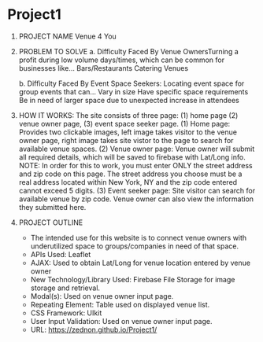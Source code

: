 # Project1 

1. PROJECT NAME 
   Venue 4 You

2. PROBLEM TO SOLVE
   a. Difficulty Faced By Venue OwnersTurning a profit during low volume days/times, which can be common for businesses like...
        Bars/Restaurants
        Catering Venues

   b. Difficulty Faced By Event Space Seekers: Locating event space for group events that can... 
        Vary in size
        Have specific space requirements
        Be in need of larger space due to unexpected increase in attendees
 
3. HOW IT WORKS:
   The site consists of three page: (1) home page (2) venue owner page, (3) event space seeker page.
   (1) Home page: Provides two clickable images, left image takes visitor to the venue owner page, 
       right image takes site vistor to the page to search for available venue spaces.
   (2) Venue owner page: Venue owner will submit all required details, which will be saved to firebase with Lat/Long info.
       NOTE: In order for this to work, you must enter ONLY the street address and zip code on this page.
       The street address you choose must be a real address located within New York, NY and the zip code entered cannot exceed 5 digits. 
   (3) Event seeker page: Site visitor can search for available venue by zip code. 
       Venue owner can also view the information they submitted here.
 
4. PROJECT OUTLINE
    - The intended use for this website is to connect venue owners with underutilized space to groups/companies in need of that space. 
    - APIs Used: Leaflet
    - AJAX: Used to obtain Lat/Long for venue location entered by venue owner
    - New Technology/Library Used: Firebase File Storage for image storage and retrieval.
    - Modal(s): Used on venue owner input page.
    - Repeating Element: Table used on displayed venue list.
    - CSS Framework: UIkit
    - User Input Validation: Used on venue owner input page.
    - URL: https://zednon.github.io/Project1/
    
